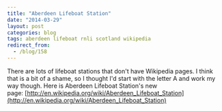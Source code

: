 ```yaml
---
title: "Aberdeen Lifeboat Station"
date: "2014-03-29"
layout: post
categories: blog
tags: aberdeen lifeboat rnli scotland wikipedia
redirect_from:
  - /blog/158
---
```


There are lots of lifeboat stations that don't have Wikipedia pages. I think that is a bit of a shame, so I thought I'd start with the letter A and work my way though. Here is Aberdeen Lifeboat Station's new page: [http://en.wikipedia.org/wiki/Aberdeen_Lifeboat_Station](http://en.wikipedia.org/wiki/Aberdeen_Lifeboat_Station)
